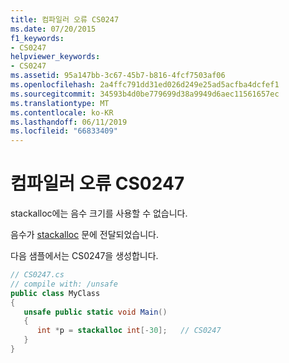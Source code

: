 ```yaml
---
title: 컴파일러 오류 CS0247
ms.date: 07/20/2015
f1_keywords:
- CS0247
helpviewer_keywords:
- CS0247
ms.assetid: 95a147bb-3c67-45b7-b816-4fcf7503af06
ms.openlocfilehash: 2a4ffc791dd31ed026d249e25ad5acfba4dcfef1
ms.sourcegitcommit: 34593b4d0be779699d38a9949d6aec11561657ec
ms.translationtype: MT
ms.contentlocale: ko-KR
ms.lasthandoff: 06/11/2019
ms.locfileid: "66833409"
---
```

# <a name="compiler-error-cs0247"></a>컴파일러 오류 CS0247
stackalloc에는 음수 크기를 사용할 수 없습니다.  
  
 음수가 [stackalloc](../language-reference/operators/stackalloc.md) 문에 전달되었습니다.
  
 다음 샘플에서는 CS0247을 생성합니다.  
  
```csharp  
// CS0247.cs  
// compile with: /unsafe  
public class MyClass  
{  
   unsafe public static void Main()  
   {  
      int *p = stackalloc int[-30];   // CS0247  
   }  
}  
```
